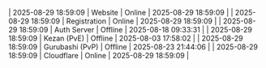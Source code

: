| 2025-08-29 18:59:09 | Website | Online | 2025-08-29 18:59:09 |
| 2025-08-29 18:59:09 | Registration | Online | 2025-08-29 18:59:09 |
| 2025-08-29 18:59:09 | Auth Server | Offline | 2025-08-18 09:33:31 |
| 2025-08-29 18:59:09 | Kezan (PvE) | Offline | 2025-08-03 17:58:02 |
| 2025-08-29 18:59:09 | Gurubashi (PvP) | Offline | 2025-08-23 21:44:06 |
| 2025-08-29 18:59:09 | Cloudflare | Online | 2025-08-29 18:59:09 |
